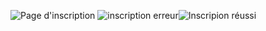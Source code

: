 ![Page d'inscription](https://i.postimg.cc/RZZF5rQR/Capture-3.png)
![inscription erreur](https://i.postimg.cc/qB2g2xv8/Capture-2.png)![Inscripion réussi](https://i.postimg.cc/qB2g2xv8/Capture-1.png)
